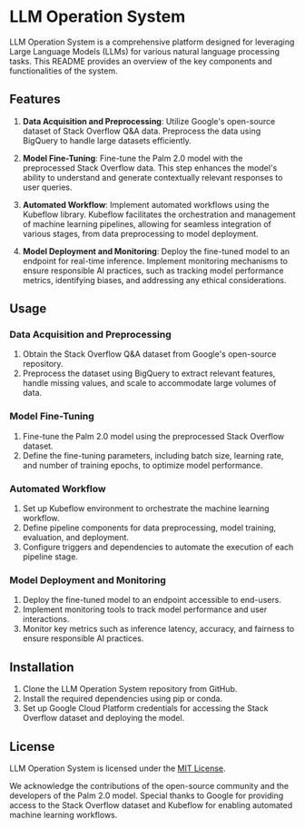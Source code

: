 
# LLM Operation System

LLM Operation System is a comprehensive platform designed for leveraging Large Language Models (LLMs) for various natural language processing tasks. This README provides an overview of the key components and functionalities of the system.

## Features

1. **Data Acquisition and Preprocessing**: Utilize Google's open-source dataset of Stack Overflow Q&A data. Preprocess the data using BigQuery to handle large datasets efficiently.

2. **Model Fine-Tuning**: Fine-tune the Palm 2.0 model with the preprocessed Stack Overflow data. This step enhances the model's ability to understand and generate contextually relevant responses to user queries.

3. **Automated Workflow**: Implement automated workflows using the Kubeflow library. Kubeflow facilitates the orchestration and management of machine learning pipelines, allowing for seamless integration of various stages, from data preprocessing to model deployment.

4. **Model Deployment and Monitoring**: Deploy the fine-tuned model to an endpoint for real-time inference. Implement monitoring mechanisms to ensure responsible AI practices, such as tracking model performance metrics, identifying biases, and addressing any ethical considerations.

## Usage

### Data Acquisition and Preprocessing

1. Obtain the Stack Overflow Q&A dataset from Google's open-source repository.
2. Preprocess the dataset using BigQuery to extract relevant features, handle missing values, and scale to accommodate large volumes of data.

### Model Fine-Tuning

1. Fine-tune the Palm 2.0 model using the preprocessed Stack Overflow dataset.
2. Define the fine-tuning parameters, including batch size, learning rate, and number of training epochs, to optimize model performance.

### Automated Workflow

1. Set up Kubeflow environment to orchestrate the machine learning workflow.
2. Define pipeline components for data preprocessing, model training, evaluation, and deployment.
3. Configure triggers and dependencies to automate the execution of each pipeline stage.

### Model Deployment and Monitoring

1. Deploy the fine-tuned model to an endpoint accessible to end-users.
2. Implement monitoring tools to track model performance and user interactions.
3. Monitor key metrics such as inference latency, accuracy, and fairness to ensure responsible AI practices.

## Installation

1. Clone the LLM Operation System repository from GitHub.
2. Install the required dependencies using pip or conda.
3. Set up Google Cloud Platform credentials for accessing the Stack Overflow dataset and deploying the model.

## License

LLM Operation System is licensed under the [MIT License](LICENSE).

We acknowledge the contributions of the open-source community and the developers of the Palm 2.0 model. Special thanks to Google for providing access to the Stack Overflow dataset and Kubeflow for enabling automated machine learning workflows.
